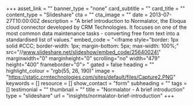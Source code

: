 +++
asset_link = ""
banner_type = "none"
card_subtitle = ""
card_title = ""
content_type = "Slideshare"
cta = ""
cta_image = ""
date = 2013-07-27T10:00:00Z
description = "A brief introduction to Normalator, the Eloqua cloud connector developed by CRM Technologies. It focuses on one of the most common data maintenance tasks - converting free form text into a standardised list of values."
embed_code = "<iframe style=\"border: 1px solid #CCC; border-width: 1px; margin-bottom: 5px; max-width: 100%;\" src=\"//www.slideshare.net/slideshow/embed_code/25640024\" marginwidth=\"0\" marginheight=\"0\" scrolling=\"no\" width=\"479\" height=\"400\" frameborder=\"0\"> </iframe>"
gated = false
heading = ""
highlight_colour = "rgb(55, 26, 190)"
image = "https://static.crmtechnologies.com/sites/default/files/Capture2.PNG"
keywords = []
resource = []
show_contact = "form"
subheading = ""
tags = []
testimonial = ""
thumbnail = ""
title = "Normalator - A brief introduction"
type = "slideshare"
url = "insights/normalator-brief-introduction"
+++
